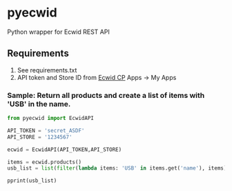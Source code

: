 # pyecwid
Python wrapper for Ecwid REST API

## Requirements
1. See requirements.txt
2. API token and Store ID from [Ecwid CP](https://my.ecwid.com/) Apps -> My Apps

### Sample:  Return all products and create a list of items with 'USB' in the name.
```python
from pyecwid import EcwidAPI

API_TOKEN = 'secret_ASDF'
API_STORE = '1234567'

ecwid = EcwidAPI(API_TOKEN,API_STORE)

items = ecwid.products()
usb_list = list(filter(lambda items: 'USB' in items.get('name'), items))

pprint(usb_list)
```
